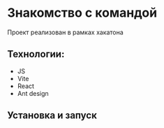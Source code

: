 # Знакомство с командой
Проект реализован в рамках хакатона

## Технологии:
- JS
- Vite
- React
- Ant design

## Установка и запуск